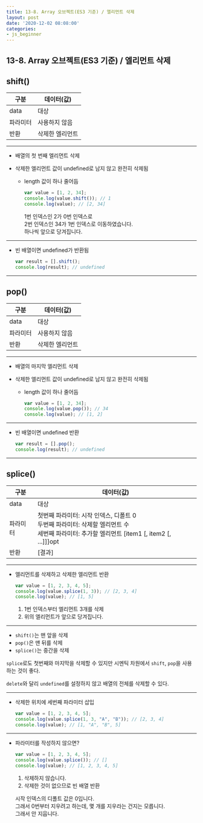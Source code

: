 ```yaml
---
title: 13-8. Array 오브젝트(ES3 기준) / 엘리먼트 삭제
layout: post
date: '2020-12-02 08:08:00'
categories:
- js_beginner
---
```


## 13-8. Array 오브젝트(ES3 기준) / 엘리먼트 삭제

## shift()

|구분|데이터(값)|
|---|---------|
|data|대상|
|파라미터|사용하지 않음|
|반환|삭제한 엘리먼트|

---

* 배열의 첫 번째 엘리먼트 삭제
* 삭제한 엘리먼트 값이 undefined로 남지 않고 완전히 삭제됨

    * length 값이 하나 줄어듬
    
        ```javascript
        var value = [1, 2, 34];
        console.log(value.shift()); // 1
        console.log(value); // [2, 34]
        ```
        
        1번 인덱스인 2가 0번 인덱스로  
        2번 인덱스인 34가 1번 인덱스로 이동하였습니다.  
        하나씩 앞으로 당겨집니다.
    
---
    
* 빈 배열이면 undefined가 반환됨

    ```javascript
    var result = [].shift();
    console.log(result); // undefined
    ```
  
---

## pop()

|구분|데이터(값)|
|---|---------|
|data|대상|
|파라미터|사용하지 않음|
|반환|삭제한 엘리먼트|

---

* 배열의 마지막 엘리먼트 삭제
* 삭제한 엘리먼트 값이 undefined로 남지 않고 완전히 삭제됨

    * length 값이 하나 줄어듬
    
        ```javascript
        var value = [1, 2, 34];
        console.log(value.pop()); // 34
        console.log(value); // [1, 2]
        ```
    
---

* 빈 배열이면 undefined 반환

    ```javascript
    var result = [].pop();
    console.log(result); // undefined
    ```
  
---

## splice()

|구분|데이터(값)|
|---|---------|
|data|대상|
|파라미터|첫번째 파라미터: 시작 인덱스, 디폴트 0 <br> 두번째 파라미터: 삭제할 엘리먼트 수 <br> 세번째 파라미터: 추가할 엘리먼트 [item1 [, item2 [, ...]]]opt|
|반환|[결과]|

---

* 엘리먼트를 삭제하고 삭제한 엘리먼트 반환

    ```javascript
    var value = [1, 2, 3, 4, 5];
    console.log(value.splice(1, 3)); // [2, 3, 4]
    console.log(value); // [1, 5]
    ```
    
    1. 1번 인덱스부터 엘리먼트 3개를 삭제
    2. 위의 엘리먼트가 앞으로 당겨집니다.

---

* `shift()`는 맨 앞을 삭제
* `pop()`은 맨 뒤를 삭제
* `splice()`는 중간을 삭제

`splice`로도 첫번째와 마지막을 삭제할 수 있지만 시멘틱 차원에서 `shift`, `pop`을 사용하는 것이 좋다.  

`delete`와 달리 `undefined`를 설정하지 않고 배열의 전체를 삭제할 수 있다.

---

* 삭제한 위치에 세번째 파라미터 삽입

    ```javascript
    var value = [1, 2, 3, 4, 5];
    console.log(value.splice(1, 3, "A", "B")); // [2, 3, 4]
    console.log(value); // [1, "A", "B", 5]
    ```
  
---

* 파라미터를 작성하지 않으면?

    ```javascript
    var value = [1, 2, 3, 4, 5];
    console.log(value.splice()); // []
    console.log(value); // [1, 2, 3, 4, 5]
    ```
    
    1. 삭제하지 않습니다.
    2. 삭제한 것이 없으므로 빈 배열 반환
    
    시작 인덱스의 디폴트 값은 0입니다.  
    그래서 0번부터 지우려고 하는데, 몇 개를 지우라는 건지는 모릅니다.  
    그래서 안 지웁니다.